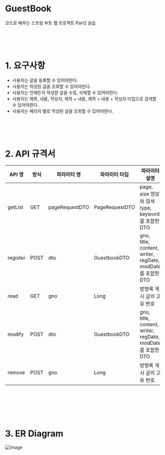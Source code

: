 # GuestBook
코드로 배우는 스프링 부트 웹 프로젝트 Part2 실습
<br /><br /><br /><br /><br />
# 1. 요구사항
* 사용자는 글을 등록할 수 있어야한다.
* 사용자는 작성된 글을 조회할 수 있어야한다.
* 사용자는 언제든지 작성한 글을 수정, 삭제할 수 있어야한다.
* 사용자는 제목, 내용, 작성자, 제목 + 내용, 제목 + 내용 + 작성자 타입으로 검색할 수 있어야한다.
* 사용자는 페이지 별로 작성된 글을 조회할 수 있어야한다.
<br /><br /><br /><br /><br />
# 2. API 규격서
| API 명  | 방식 | 파라미터 명 | 파라미터 타입 | 파라미터 설명 | 
| ------------- | --------- | ------------- | ------------- | ------------- |
| getList  |  GET  | pageRequestDTO | PageRequestDTO  | page, size 정보와 검색 type, keyword를 포함한 DTO |
| register  | POST  | dto  | GuestbookDTO  | gno, title, content, writer, regDate, modDate를 포함한 DTO|
| read | GET | gno | Long | 방명록 게시 글의 고유 번호 |
| modify | POST | dto  | GuestbookDTO  | gno, title, content, writer, regDate, modDate를 포함한 DTO |
| remove | POST | gno | Long | 방명록 게시 글의 고유 번호 |

<br /><br /><br /><br /><br />
# 3. ER Diagram
![image](https://user-images.githubusercontent.com/74942574/180776614-491e7fae-152c-420c-8003-7d363b623ef8.png)
